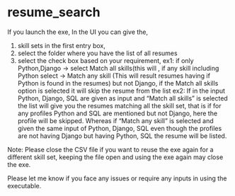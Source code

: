 # resume_search

If you launch the exe, In the UI you can give the,
1)	skill sets in the first entry box, 
2)	select the folder where you have the list of all resumes 
3)	select the check box based on your requirement, 
ex1: if only Python,Django -> select Match all skills(this will , if any skill including Python select -> Match any skill (This will result resumes having if Python is found in the resumes) 
but not Django, if the Match all skills option is selected it will skip the resume from the list 
ex2: If in the input Python, Django, SQL are given as input and “Match all skills” is selected the list will give you the resumes matching all the skill set, that is if for any profiles Python and SQL are mentioned but not Django, here the profile will be skipped.
Whereas if “Match any skill” is selected and given the same input of Python, Django, SQL even though the profiles are not having Django but having Python, SQL the resume will be listed.

 

Note: Please close the CSV file if you want to reuse the exe again for a different skill set, keeping the file open and using the exe again may close the exe.

Please let me know if you face any issues or require any inputs in using the executable.
